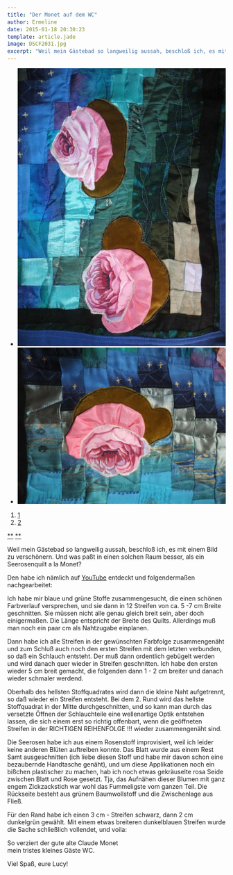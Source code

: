 ```yaml
---
title: "Der Monet auf dem WC"
author: Ermeline
date: 2015-01-18 20:30:23
template: article.jade
image: DSCF2031.jpg
excerpt: "Weil mein Gästebad so langweilig aussah, beschloß ich, es mit einem Bild zu verschönern. Und was paßt in einen solchen Raum besser, als ein Seerosenquilt a la Monet?"
---
```


-   ![DSCF2031](DSCF2031.jpg)
-   ![DSCF2032](DSCF2032.jpg)

1.  [1](#)
2.  [2](#)

[**](#) [**](#)

Weil mein Gästebad so langweilig aussah, beschloß ich, es mit einem Bild
zu verschönern. Und was paßt in einen solchen Raum besser, als ein
Seerosenquilt a la Monet?

Den habe ich nämlich
auf [YouTube](https://www.youtube.com/watch?v=K6Gcv_P6cIk) entdeckt und
folgendermaßen nachgearbeitet:

Ich habe mir blaue und grüne Stoffe zusammengesucht, die einen schönen
Farbverlauf versprechen, und sie dann in 12 Streifen von ca. 5 -7 cm
Breite geschnitten. Sie müssen nicht alle genau gleich breit sein, aber
doch einigermaßen. Die Länge entspricht der Breite des Quilts.
Allerdings muß man noch ein paar cm als Nahtzugabe einplanen.

Dann habe ich alle Streifen in der gewünschten Farbfolge zusammengenäht
und zum Schluß auch noch den ersten Streifen mit dem letzten verbunden,
so daß ein Schlauch entsteht. Der muß dann ordentlich gebügelt werden
und wird danach quer wieder in Streifen geschnitten. Ich habe den ersten
wieder 5 cm breit gemacht, die folgenden dann 1 - 2 cm breiter und
danach wieder schmaler werdend.

Oberhalb des hellsten Stoffquadrates wird dann die kleine Naht
aufgetrennt, so daß wieder ein Streifen entsteht. Bei dem 2. Rund wird
das hellste Stoffquadrat in der Mitte durchgeschnitten, und so kann man
durch das versetzte Öffnen der Schlauchteile eine wellenartige Optik
entstehen lassen, die sich einem erst so richtig offenbart, wenn die
geöffneten Streifen in der RICHTIGEN REIHENFOLGE !!! wieder
zusammengenäht sind.

Die Seerosen habe ich aus einem Rosenstoff improvisiert, weil ich leider
keine anderen Blüten auftreiben konnte. Das Blatt wurde aus einem Rest
Samt ausgeschnitten (ich liebe diesen Stoff und habe mir davon schon
eine bezaubernde Handtasche genäht), und um diese Applikationen noch ein
bißchen plastischer zu machen, hab ich noch etwas gekräuselte rosa Seide
zwischen Blatt und Rose gesetzt. Tja, das Aufnähen dieser Blumen mit
ganz engem Zickzackstich war wohl das Fummeligste vom ganzen Teil. Die
Rückseite besteht aus grünem Baumwollstoff und die Zwischenlage aus
Fließ.

Für den Rand habe ich einen 3 cm - Streifen schwarz, dann 2 cm
dunkelgrün gewählt. Mit einem etwas breiteren dunkelblauen Streifen
wurde die Sache schließlich vollendet, und voila:

So verziert der gute alte Claude Monet\
 mein tristes kleines Gäste WC.

Viel Spaß, eure Lucy!
